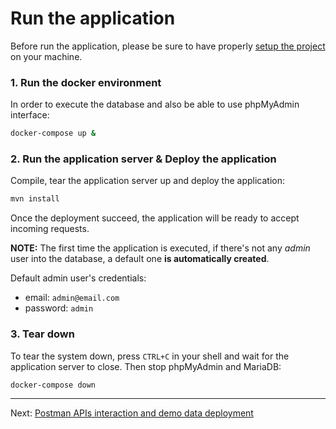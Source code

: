 # Run the application

Before run the application, please be sure to have properly [setup the project](project-setup.md) on your machine.


### 1. Run the docker environment

In order to execute the database and also be able to use phpMyAdmin interface:

```bash
docker-compose up &
```

### 2. Run the application server & Deploy the application

Compile, tear the application server up and deploy the application:

```bash
mvn install
```

Once the deployment succeed, the application will be ready to accept incoming requests.

**NOTE:** The first time the application is executed, if there's not any *admin* user into the database, a default one **is automatically created**.

Default admin user's credentials:

- email: `admin@email.com`
- password: `admin`

### 3. Tear down
To tear the system down, press `CTRL+C` in your shell and wait for the application server to close. Then stop phpMyAdmin and MariaDB:

```bash
docker-compose down
```

---

Next: [Postman APIs interaction and demo data deployment](postman-API-interaction-and-demo-data-deployment.md)


